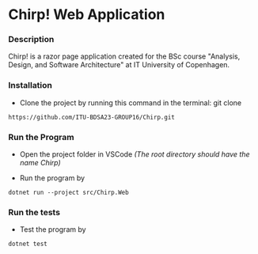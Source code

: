 # Chirp! Web Application
### Description
Chirp! is a razor page application created for the BSc course "Analysis, Design, and Software Architecture" at IT University of Copenhagen.


### Installation
- Clone the project by running this command in the terminal: git clone 
```
https://github.com/ITU-BDSA23-GROUP16/Chirp.git
```

### Run the Program
- Open the project folder in VSCode *(The root directory should have the name Chirp)*

- Run the program by 
```
dotnet run --project src/Chirp.Web
```

### Run the tests
- Test the program by 
```
dotnet test
```


